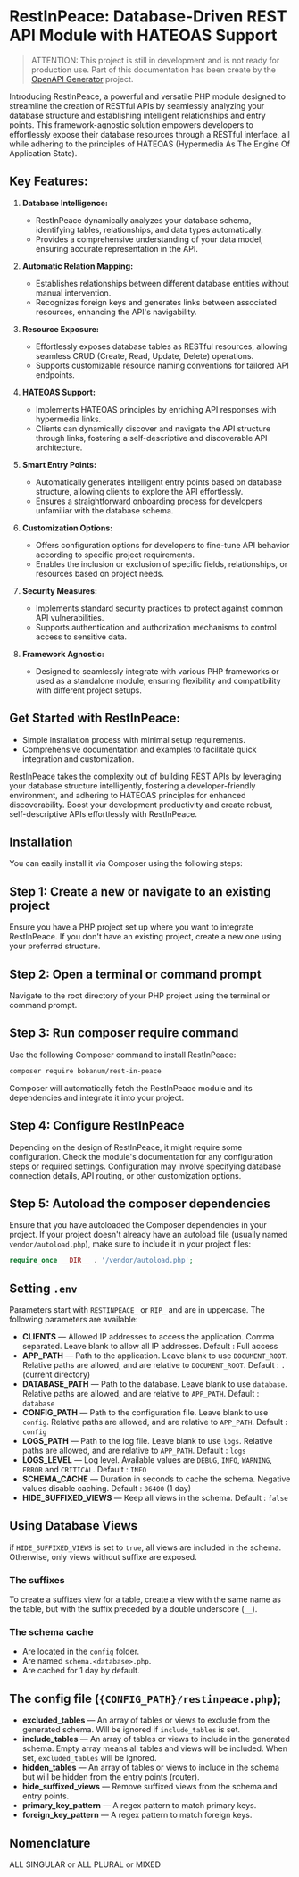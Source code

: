 
# RestInPeace: Database-Driven REST API Module with HATEOAS Support
> ATTENTION: This project is still in development and is not ready for production use. Part of this documentation has been create by the [OpenAPI Generator](https://openapi-generator.tech) project.

Introducing RestInPeace, a powerful and versatile PHP module designed to streamline the creation of RESTful APIs by seamlessly analyzing your database structure and establishing intelligent relationships and entry points. This framework-agnostic solution empowers developers to effortlessly expose their database resources through a RESTful interface, all while adhering to the principles of HATEOAS (Hypermedia As The Engine Of Application State).

## Key Features:

1. **Database Intelligence:**
   - RestInPeace dynamically analyzes your database schema, identifying tables, relationships, and data types automatically.
   - Provides a comprehensive understanding of your data model, ensuring accurate representation in the API.

2. **Automatic Relation Mapping:**
   - Establishes relationships between different database entities without manual intervention.
   - Recognizes foreign keys and generates links between associated resources, enhancing the API's navigability.

3. **Resource Exposure:**
   - Effortlessly exposes database tables as RESTful resources, allowing seamless CRUD (Create, Read, Update, Delete) operations.
   - Supports customizable resource naming conventions for tailored API endpoints.

4. **HATEOAS Support:**
   - Implements HATEOAS principles by enriching API responses with hypermedia links.
   - Clients can dynamically discover and navigate the API structure through links, fostering a self-descriptive and discoverable API architecture.

5. **Smart Entry Points:**
   - Automatically generates intelligent entry points based on database structure, allowing clients to explore the API effortlessly.
   - Ensures a straightforward onboarding process for developers unfamiliar with the database schema.

6. **Customization Options:**
   - Offers configuration options for developers to fine-tune API behavior according to specific project requirements.
   - Enables the inclusion or exclusion of specific fields, relationships, or resources based on project needs.

7. **Security Measures:**
   - Implements standard security practices to protect against common API vulnerabilities.
   - Supports authentication and authorization mechanisms to control access to sensitive data.

8. **Framework Agnostic:**
   - Designed to seamlessly integrate with various PHP frameworks or used as a standalone module, ensuring flexibility and compatibility with different project setups.

## Get Started with RestInPeace:
   - Simple installation process with minimal setup requirements.
   - Comprehensive documentation and examples to facilitate quick integration and customization.

RestInPeace takes the complexity out of building REST APIs by leveraging your database structure intelligently, fostering a developer-friendly environment, and adhering to HATEOAS principles for enhanced discoverability. Boost your development productivity and create robust, self-descriptive APIs effortlessly with RestInPeace.

## Installation

You can easily install it via Composer using the following steps:

## Step 1: Create a new or navigate to an existing project

Ensure you have a PHP project set up where you want to integrate RestInPeace. If you don't have an existing project, create a new one using your preferred structure.

## Step 2: Open a terminal or command prompt

Navigate to the root directory of your PHP project using the terminal or command prompt.

## Step 3: Run composer require command

Use the following Composer command to install RestInPeace:

```bash
composer require bobanum/rest-in-peace
```

Composer will automatically fetch the RestInPeace module and its dependencies and integrate it into your project.

## Step 4: Configure RestInPeace

Depending on the design of RestInPeace, it might require some configuration. Check the module's documentation for any configuration steps or required settings. Configuration may involve specifying database connection details, API routing, or other customization options.

## Step 5: Autoload the composer dependencies

Ensure that you have autoloaded the Composer dependencies in your project. If your project doesn't already have an autoload file (usually named `vendor/autoload.php`), make sure to include it in your project files:

```php
require_once __DIR__ . '/vendor/autoload.php';
```

## Setting `.env`
Parameters start with `RESTINPEACE_` or `RIP_` and are in uppercase. The following parameters are available:

- **CLIENTS** — Allowed IP addresses to access the application. Comma separated. Leave blank to allow all IP addresses. Default : Full access
- **APP_PATH** — Path to the application. Leave blank to use `DOCUMENT_ROOT`. Relative paths are allowed, and are relative to `DOCUMENT_ROOT`. Default : `.` (current directory)
- **DATABASE_PATH** — Path to the database. Leave blank to use `database`. Relative paths are allowed, and are relative to `APP_PATH`. Default : `database`
- **CONFIG_PATH** — Path to the configuration file. Leave blank to use `config`. Relative paths are allowed, and are relative to `APP_PATH`. Default : `config`
- **LOGS_PATH** — Path to the log file. Leave blank to use `logs`. Relative paths are allowed, and are relative to `APP_PATH`. Default : `logs`
- **LOGS_LEVEL** — Log level. Available values are `DEBUG`, `INFO`, `WARNING`, `ERROR` and `CRITICAL`. Default : `INFO`
- **SCHEMA_CACHE** — Duration in seconds to cache the schema. Negative values disable caching. Default : `86400` (1 day)
- **HIDE_SUFFIXED_VIEWS** — Keep all views in the schema. Default : `false`

## Using Database Views
<!-- Database views are not included in the schema by default. To include them, set `HIDE_SUFFIXED_VIEWS` to `true`. -->
if `HIDE_SUFFIXED_VIEWS` is set to `true`, all views are included in the schema. Otherwise, only views without suffixe are exposed.

### The suffixes
To create a suffixes view for a table, create a view with the same name as the table, but with the suffix preceded by a double underscore (`__`).

### The schema cache
- Are located in the `config` folder.
- Are named `schema.<database>.php`.
- Are cached for 1 day by default.

## The config file (`{CONFIG_PATH}/restinpeace.php`);
- **excluded_tables** — An array of tables or views to exclude from the generated schema. Will be ignored if `include_tables` is set.
- **include_tables** — An array of tables or views to include in the generated schema. Empty array means all tables and views will be included. When set, `excluded_tables` will be ignored.
- **hidden_tables** — An array of tables or views to include in the schema but will be hidden from the entry points (router).
- **hide_suffixed_views** — Remove suffixed views from the schema and entry points.
- **primary_key_pattern** — A regex pattern to match primary keys.
- **foreign_key_pattern** — A regex pattern to match foreign keys.


## Nomenclature

ALL SINGULAR or ALL PLURAL or MIXED


